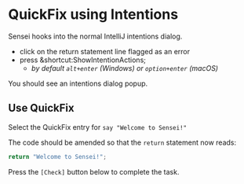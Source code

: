# QuickFix using Intentions

Sensei hooks into the normal IntelliJ intentions dialog.

- click on the return statement line flagged as an error
- press  &amp;shortcut:ShowIntentionActions;
  - _by default `alt+enter` (Windows) or `option+enter` (macOS)_

You should see an intentions dialog popup.

## Use QuickFix

Select the QuickFix entry for `say "Welcome to Sensei!"`

The code should be amended so that the `return` statement now reads:

```java
return "Welcome to Sensei!";
```
   
Press the `[Check]` button below to complete the task. 